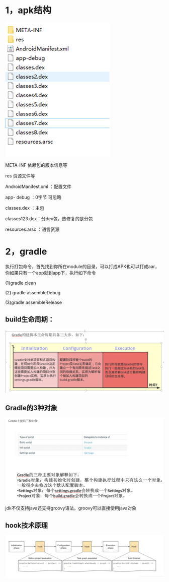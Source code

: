 # 1，apk结构

![image-20211118193710960](%E7%BB%84%E4%BB%B6%E5%8C%96.assets/image-20211118193710960.png)



META-INF  依赖包的版本信息等

res    资源文件等

AndroidManifest.xml  ：配置文件

app- debug ：0字节 可忽略

classes.dex   ：主包

classes123.dex：分dex包，热修复的是分包

resources.arsc ：语言资源



# 2，gradle

执行打包命令，首先找到你所在module的目录，可以打成APK也可以打成aar，你如果只有一个app就到app下，执行如下命令



(1)gradle clean  

 (2) gradle assembleDebug 

 (3)gradle assembleRelease



## build生命周期：

![image-20211118194326570](%E7%BB%84%E4%BB%B6%E5%8C%96.assets/image-20211118194326570.png)



## Gradle的3种对象

![image-20211118195208037](%E7%BB%84%E4%BB%B6%E5%8C%96.assets/image-20211118195208037-16372363315181.png)





jdk不仅支持java还支持groovy语法。groovy可以直接使用java对象

## hook技术原理

![image-20211118195534654](%E7%BB%84%E4%BB%B6%E5%8C%96.assets/image-20211118195534654.png)







